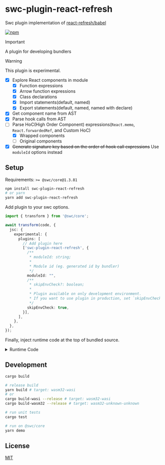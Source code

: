 # swc-plugin-react-refresh

Swc plugin implementation of [react-refresh/babel](https://www.npmjs.com/package/react-refresh)

[![npm](https://img.shields.io/npm/v/swc-plugin-react-refresh?color=000000&style=flat-square)](https://www.npmjs.com/package/swc-plugin-react-refresh)

> [!IMPORTANT]
> A plugin for developing bundlers

> [!WARNING]
> This plugin is experimental.

- [x] Explore React components in module
  - [x] Function expressions
  - [x] Arrow function expressions
  - [x] Class declarations
  - [x] Import statements(default, named)
  - [x] Export statements(default, named, named with declare)
- [x] Get component name from AST
- [x] Parse hook calls from AST
- [ ] Parse HoC(High Order Component) expressions(`React.memo`, `React.forwardedRef`, and Custom HoC)
  - [x] Wrapped components
  - [ ] Original components
- [x] ~~Generate signature key based on the order of hook call expressions~~ Use `moduleId` options instead

## Setup

Requirements: `>= @swc/core@1.3.81`

```bash
npm install swc-plugin-react-refresh
# or yarn
yarn add swc-plugin-react-refresh
```

Add plugin to your swc options.

```ts
import { transform } from '@swc/core';

await transform(code, {
  jsc: {
    experimental: {
      plugins: [
        // Add plugin here
        ['swc-plugin-react-refresh', {
          /**
           * moduleId: string;
           * 
           * Module id (eg. generated id by bundler)
           */
          moduleId: "",
          /**
           * skipEnvCheck?: boolean;
           * 
           * Plugin available on only development environment.
           * If you want to use plugin in production, set `skipEnvCheck` to `true`.
           */
          skipEnvCheck: true,
        }],
      ],
    },
  },
});
```

Finally, inject runtime code at the top of bundled source.

<details><summary>Runtime Code</summary>

```js
const RefreshRuntime = require('react-refresh/runtime');


const ModuleMap = typeof WeakMap === 'function' ? WeakMap : Map;
const modules = new ModuleMap();

const isReactRefreshBoundary = (type) => {
  return RefreshRuntime.isLikelyComponentType(type) && !type.prototype.isReactComponent;
}

const createHmrContext = (type) => {
  if (!isReactRefreshBoundary(type)) {
    return {
      accept: () => undefined,
      dispose: () => undefined,
    };
  }

  const state = {
    timeout: null,
    accepted: false,
    disposed: false,
  };

  const hot = {
    accept: () => {
      if (state.disposed) {
        throw new Error('HMR module was disposed');
      }
  
      if (state.accepted) {
        throw new Error('HMR already accepted');
      }

      state.accepted = true;
      state.timeout = setTimeout(() => {
        state.timeout = null;
        RefreshRuntime.performReactRefresh();
      }, 50);
    },
    dispose: () => {
      state.disposed = true;
    },
  };

  if (modules.has(type)) {
    modules.get(type).dispose();
  }
  modules.set(type) = hot;

  return hot;
};

// `global` is platform dependent.
RefreshRuntime.injectIntoGlobalHook(global);
global.$RefreshReg$ = () => {};
global.$RefreshSig$ = () => (type) => type;
global.$RefreshRuntime$ = {
  getRegisterFunction: () => {
    return (type, id) => {
      if (!isReactRefreshBoundary(type)) return;
      RefreshRuntime.register(type, id);
    };
  },
  getCreateSignatureFunction: () => {
    return () => {
      const signature = RefreshRuntime.createSignatureFunctionForTransform();
      return (type, id, forceReset, getCustomHooks) => {
        if (!isReactRefreshBoundary(type)) return;
        signature(type, id, forceReset, getCustomHooks);
      }
    };
  },
  getContext: (type) => createHmrContext(type),
};
```

</details>

## Development

```bash
cargo build

# release build
yarn build # target: wasm32-wasi
# or
cargo build-wasi --release # target: wasm32-wasi
cargo build-wasm32 --release # target: wasm32-unknown-unknown

# run unit tests
cargo test

# run on @swc/core
yarn demo
```

## License

[MIT](./LICENSE)
